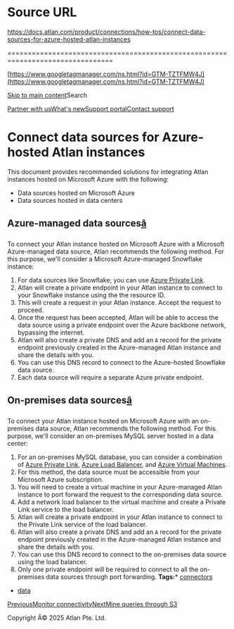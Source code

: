 # Source URL
https://docs.atlan.com/product/connections/how-tos/connect-data-sources-for-azure-hosted-atlan-instances

================================================================================

<!--
canonical: https://docs.atlan.com/product/connections/how-tos/connect-data-sources-for-azure-hosted-atlan-instances
link-alternate: https://docs.atlan.com/product/connections/how-tos/connect-data-sources-for-azure-hosted-atlan-instances
meta-description: This document provides recommended solutions for integrating Atlan instances hosted on Microsoft Azure with the following:.
meta-docsearch:docusaurus_tag: docs-default-current
meta-docsearch:language: en
meta-docsearch:version: current
meta-docusaurus_locale: en
meta-docusaurus_tag: docs-default-current
meta-docusaurus_version: current
meta-generator: Docusaurus v3.8.1
meta-og-description: This document provides recommended solutions for integrating Atlan instances hosted on Microsoft Azure with the following:.
meta-og-locale: en
meta-og-title: Connect data sources for Azure-hosted Atlan instances | Atlan Documentation
meta-og-url: https://docs.atlan.com/product/connections/how-tos/connect-data-sources-for-azure-hosted-atlan-instances
meta-twitter:card: summary_large_image
meta-viewport: width=device-width,initial-scale=1
title: Connect data sources for Azure-hosted Atlan instances | Atlan Documentation
-->

[https://www.googletagmanager.com/ns.html?id=GTM-TZTFMW4J](https://www.googletagmanager.com/ns.html?id=GTM-TZTFMW4J)

[Skip to main content](#__docusaurus_skipToContent_fallback)Search

[Partner with us](https://docs.google.com/forms/d/e/1FAIpQLScuAIhCm2GS7YFstrOjawbP8J7PUmOynQo7wI2yGCcCyEcVSw/viewform)[What's new](https://shipped.atlan.com/)[Support portal](https://atlan.zendesk.com/auth/v2/login/signin?return_to=https%3A%2F%2Fatlan.zendesk.com%2Fhc%2Fen-us&theme=hc&locale=en-us&brand_id=1900000425113&auth_origin=1900000425113%2Cfalse%2Ctrue)[Contact support](/support/submit-request)

Connect data sources for Azure\-hosted Atlan instances
======================================================

This document provides recommended solutions for integrating Atlan instances hosted on Microsoft Azure with the following:

* Data sources hosted on Microsoft Azure
* Data sources hosted in data centers

Azure\-managed data sources[â](#azure-managed-data-sources "Direct link to Azure-managed data sources")
---------------------------------------------------------------------------------------------------------

To connect your Atlan instance hosted on Microsoft Azure with a Microsoft Azure\-managed data source, Atlan recommends the following method. For this purpose, we'll consider a Microsoft Azure\-managed Snowflake instance:

1. For data sources like Snowflake, you can use [Azure Private Link](https://learn.microsoft.com/en-us/azure/private-link/private-link-overview).
2. Atlan will create a private endpoint in your Atlan instance to connect to your Snowflake instance using the the resource ID.
3. This will create a request in your Atlan instance. Accept the request to proceed.
4. Once the request has been accepted, Atlan will be able to access the data source using a private endpoint over the Azure backbone network, bypassing the internet.
5. Atlan will also create a private DNS and add an `A` record for the private endpoint previously created in the Azure\-managed Atlan instance and share the details with you.
6. You can use this DNS record to connect to the Azure\-hosted Snowflake data source.
7. Each data source will require a separate Azure private endpoint.

On\-premises data sources[â](#on-premises-data-sources "Direct link to On-premises data sources")
---------------------------------------------------------------------------------------------------

To connect your Atlan instance hosted on Microsoft Azure with an on\-premises data source, Atlan recommends the following method. For this purpose, we'll consider an on\-premises MySQL server hosted in a data center:

1. For an on\-premises MySQL database, you can consider a combination of [Azure Private Link](https://learn.microsoft.com/en-us/azure/private-link/private-link-overview), [Azure Load Balancer](https://learn.microsoft.com/en-us/azure/load-balancer/load-balancer-overview), and [Azure Virtual Machines](https://learn.microsoft.com/en-us/azure/virtual-machines/overview).
2. For this method, the data source must be accessible from your Microsoft Azure subscription.
3. You will need to create a virtual machine in your Azure\-managed Atlan instance to port forward the request to the corresponding data source.
4. Add a network load balancer to the virtual machine and create a Private Link service to the load balancer.
5. Atlan will create a private endpoint in your Atlan instance to connect to the Private Link service of the load balancer.
6. Atlan will also create a private DNS and add an `A` record for the private endpoint previously created in the Azure\-managed Atlan instance and share the details with you.
7. You can use this DNS record to connect to the on\-premises data source using the load balancer.
8. Only one private endpoint will be required to connect to all the on\-premises data sources through port forwarding.
**Tags:*** [connectors](/tags/connectors)
* [data](/tags/data)

[PreviousMonitor connectivity](/product/connections/how-tos/monitor-connectivity)[NextMine queries through S3](/product/connections/how-tos/mine-queries-through-s3)

Copyright Â© 2025 Atlan Pte. Ltd.

